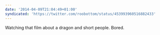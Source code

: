 ```yaml
---
date: '2014-04-09T21:04:49+01:00'
syndicated: 'https://twitter.com/roobottom/status/453993960516882433'
---
```

Watching that film about a dragon and short people. Bored.
